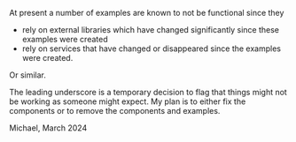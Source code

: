 At present a number of examples are known to not be functional since
they

  * rely on external libraries which have changed significantly since these
    examples were created
  * rely on services that have changed or disappeared since the examples
    were created.

Or similar.

The leading underscore is a temporary decision to flag that things might not
be working as someone might expect. My plan is to either fix the components
or to remove the components and examples.


Michael, March 2024